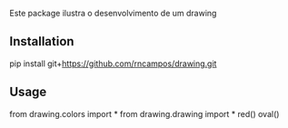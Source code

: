 Este package ilustra o desenvolvimento de um drawing

## Installation
pip install git+https://github.com/rncampos/drawing.git

## Usage
from drawing.colors import *
from drawing.drawing import *
red()
oval()